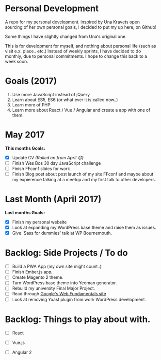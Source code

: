 # Personal Development
A repo for my personal development. Inspired by Una Kravets open sourcing of her own personal goals, I decided to put my up here, on Github!

Some things I have slightly changed from Una's original one.

This is for development for myself, and nothing about personal life (such as visit e.x. place.. etc.)
Instead of weekly sprints, I have decided to do monthly, due to personal commitments. I hope to change this back to a week soon.

# Goals (2017)
1. Use more JavaScript instead of jQuery
2. Learn about ES5, ES6 (or what ever it is called now..)
3. Learn more of PHP
4. Learn more about React / Vue / Angular and create a app with one of them.

# May 2017
**This months Goals:**
- [x] Update CV *(Rolled on from April :disappointed:)*
- [ ] Finish Wes Bos 30 day JavaScript challenge
- [ ] Finish FFconf slides for work
- [ ] Finish Blog post about post launch of my site FFconf and maybe about my expierence talking at a meetup and my first talk to other developers.

# Last Month (April 2017)
**Last months Goals:**
- [x] Finish my personal website
- [x] Look at expanding my WordPress base theme and raise them as issues.
- [x] Give 'Sass for dummies' talk at WP Bournemouth.

# Backlog: Side Projects / To do
- [ ] Build a PWA App (my own site might count..)
- [ ] Finish Ember.js app.
- [ ] Create Magento 2 theme.
- [ ] Turn WordPress base theme into Yeoman generator.
- [ ] Rebuild my university Final Major Project. 
- [ ] Read through [Google's Web Fundamentals site](https://developers.google.com/web/fundamentals/)
- [ ] Look at removing Yoast plugin from work WordPress development.

# Backlog: Things to play about with.
- [ ] React
- [ ] Vue.js
- [ ] Angular 2

